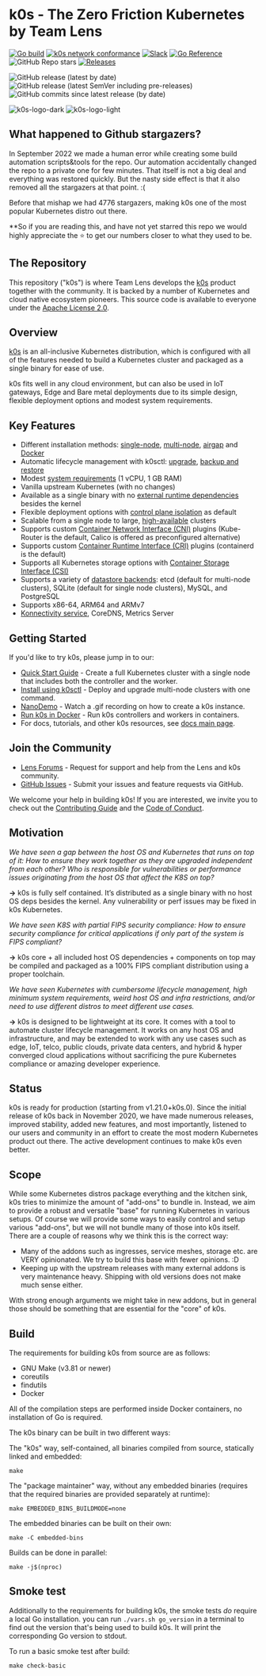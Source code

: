 # k0s - The Zero Friction Kubernetes by Team Lens

[![Go build](https://github.com/k0sproject/k0s/actions/workflows/go.yml/badge.svg?branch=main)](https://github.com/k0sproject/k0s/actions/workflows/go.yml?query=branch%3Amain)
[![k0s network conformance](https://github.com/k0sproject/k0s/workflows/k0s%20Check%20Network/badge.svg)](https://github.com/k0sproject/k0s/actions/workflows/check-network.yaml)
[![Slack](https://img.shields.io/badge/join%20slack-%23k0s-4A154B.svg)](https://join.slack.com/t/k8slens/shared_invite/zt-wcl8jq3k-68R5Wcmk1o95MLBE5igUDQ)
[![Go Reference](https://img.shields.io/badge/code%20reference-go.dev-bc42f5.svg)](https://pkg.go.dev/github.com/k0sproject/k0s)
![GitHub Repo stars](https://img.shields.io/github/stars/k0sproject/k0s?color=blueviolet&label=Stargazers)
[![Releases](https://img.shields.io/github/downloads/k0sproject/k0s/total.svg)](https://github.com/k0sproject/k0s/tags?label=Downloads)

![GitHub release (latest by date)](https://img.shields.io/github/v/release/k0sproject/k0s?label=latest%20stable)
![GitHub release (latest SemVer including pre-releases)](https://img.shields.io/github/v/release/k0sproject/k0s?include_prereleases&label=latest-release%20%28including+pre-release%29) ![GitHub commits since latest release (by date)](https://img.shields.io/github/commits-since/k0sproject/k0s/latest)

![k0s-logo-dark](docs/img/k0s-logo-full-color-dark.svg#gh-dark-mode-only)
![k0s-logo-light](docs/img/k0s-logo-full-color-light.svg#gh-light-mode-only)

## What happened to Github stargazers?

In September 2022 we made a human error while creating some build automation scripts&tools for the repo. Our automation accidentally changed the repo to a private one for few minutes. That itself is not a big deal and everything was restored quickly. But the nasty side effect is that it also removed all the stargazers at that point. :(

Before that mishap we had 4776 stargazers, making k0s one of the most popular Kubernetes distro out there.

**So if you are reading this, and have not yet starred this repo we would highly appreciate the :star: to get our numbers closer to what they used to be.

## The Repository

This repository ("k0s") is where Team Lens develops the [k0s](https://k8slens.dev/kubernetes) product together with the community. It is backed by a number of Kubernetes and cloud native ecosystem pioneers. This source code is available to everyone under the [Apache License 2.0](./LICENSE).

## Overview

[k0s](https://k8slens.dev/kubernetes) is an all-inclusive Kubernetes distribution, which is configured with all of the features needed to build a Kubernetes cluster and packaged as a single binary for ease of use.

k0s fits well in any cloud environment, but can also be used in IoT gateways, Edge and Bare metal deployments due to its simple design, flexible deployment options and modest system requirements.

## Key Features

- Different installation methods: [single-node](docs/install.md), [multi-node](docs/k0sctl-install.md), [airgap](docs/airgap-install.md) and [Docker](docs/k0s-in-docker.md)
- Automatic lifecycle management with k0sctl: [upgrade](docs/upgrade.md), [backup and restore](docs/backup.md)
- Modest [system requirements](docs/system-requirements.md) (1 vCPU, 1 GB RAM)
- Vanilla upstream Kubernetes (with no changes)
- Available as a single binary with no [external runtime dependencies](docs/external-runtime-deps.md) besides the kernel
- Flexible deployment options with [control plane isolation](docs/networking.md#controller-worker-communication) as default
- Scalable from a single node to large, [high-available](docs/high-availability.md) clusters
- Supports custom [Container Network Interface (CNI)](docs/networking.md) plugins (Kube-Router is the default, Calico is offered as preconfigured alternative)
- Supports custom [Container Runtime Interface (CRI)](docs/runtime.md) plugins (containerd is the default)
- Supports all Kubernetes storage options with [Container Storage Interface (CSI)](docs/storage.md)
- Supports a variety of [datastore backends](docs/configuration.md#specstorage): etcd (default for multi-node clusters), SQLite (default for single node clusters), MySQL, and PostgreSQL
- Supports x86-64, ARM64 and ARMv7
- [Konnectivity service](docs/networking.md#controller-worker-communication), CoreDNS, Metrics Server

## Getting Started

If you'd like to try k0s, please jump in to our:

- [Quick Start Guide](https://docs.k0sproject.io/latest/install/) - Create a full Kubernetes cluster with a single node that includes both the controller and the worker.
- [Install using k0sctl](https://docs.k0sproject.io/latest/k0sctl-install/) - Deploy and upgrade multi-node clusters with one command.
- [NanoDemo](https://docs.k0sproject.io/latest/#demo) - Watch a .gif recording on how to create a k0s instance.
- [Run k0s in Docker](https://docs.k0sproject.io/latest/k0s-in-docker/) - Run k0s controllers and workers in containers.
- For docs, tutorials, and other k0s resources, see [docs main page](https://docs.k0sproject.io).

## Join the Community

- [Lens Forums] - Request for support and help from the Lens and k0s community.
- [GitHub Issues] - Submit your issues and feature requests via GitHub.

We welcome your help in building k0s! If you are interested, we invite you to
check out the [Contributing Guide] and the [Code of Conduct].

[Lens Forums]: https://forums.k8slens.dev/
[GitHub Issues]: https://github.com/k0sproject/k0s/issues
[Contributing Guide]: https://docs.k0sproject.io/latest/contributors/overview/
[Code of Conduct]:https://docs.k0sproject.io/latest/contributors/CODE_OF_CONDUCT/

## Motivation

_We have seen a gap between the host OS and Kubernetes that runs on top of it: How to ensure they work together as they are upgraded independent from each other? Who is responsible for vulnerabilities or performance issues originating from the host OS that affect the K8S on top?_

**&rarr;** k0s is fully self contained. It’s distributed as a single binary with no host OS deps besides the kernel. Any vulnerability or perf issues may be fixed in k0s Kubernetes.

_We have seen K8S with partial FIPS security compliance: How to ensure security compliance for critical applications if only part of the system is FIPS compliant?_

**&rarr;** k0s core + all included host OS dependencies + components on top may be compiled and packaged as a 100% FIPS compliant distribution using a proper toolchain.

_We have seen Kubernetes with cumbersome lifecycle management, high minimum system requirements, weird host OS and infra restrictions, and/or need to use different distros to meet different use cases._

**&rarr;** k0s is designed to be lightweight at its core. It comes with a tool to automate cluster lifecycle management. It works on any host OS and infrastructure, and may be extended to work with any use cases such as edge, IoT, telco, public clouds, private data centers, and hybrid & hyper converged cloud applications without sacrificing the pure Kubernetes compliance or amazing developer experience.

## Status

k0s is ready for production (starting from v1.21.0+k0s.0). Since the initial release of k0s back in November 2020, we have made numerous releases, improved stability, added new features, and most importantly, listened to our users and community in an effort to create the most modern Kubernetes product out there. The active development continues to make k0s even better.

## Scope

While some Kubernetes distros package everything and the kitchen sink, k0s tries to minimize the amount of "add-ons" to bundle in. Instead, we aim to provide a robust and versatile "base" for running Kubernetes in various setups. Of course we will provide some ways to easily control and setup various "add-ons", but we will not bundle many of those into k0s itself. There are a couple of reasons why we think this is the correct way:

- Many of the addons such as ingresses, service meshes, storage etc. are VERY opinionated. We try to build this base with fewer opinions. :D
- Keeping up with the upstream releases with many external addons is very maintenance heavy. Shipping with old versions does not make much sense either.

With strong enough arguments we might take in new addons, but in general those should be something that are essential for the "core" of k0s.

## Build

The requirements for building k0s from source are as follows:

- GNU Make (v3.81 or newer)
- coreutils
- findutils
- Docker

All of the compilation steps are performed inside Docker containers, no
installation of Go is required.

The k0s binary can be built in two different ways:

The "k0s" way, self-contained, all binaries compiled from source, statically
linked and embedded:

```shell
make
```

The "package maintainer" way, without any embedded binaries (requires that the
required binaries are provided separately at runtime):

```shell
make EMBEDDED_BINS_BUILDMODE=none
```

The embedded binaries can be built on their own:

```shell
make -C embedded-bins
```

Builds can be done in parallel:

```shell
make -j$(nproc)
```

## Smoke test

Additionally to the requirements for building k0s, the smoke tests _do_ require
a local Go installation. you can run `./vars.sh go_version` in a terminal to
find out the version that's being used to build k0s. It will print the
corresponding Go version to stdout.

To run a basic smoke test after build:

```shell
make check-basic
```

